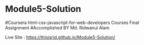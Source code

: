 # Module5-Solution 
#Coursera html-css-javascript-for-web-developers Courses Final Assignment 
#Accomplished BY Md. Ridwanul Alam

Live Site : https://thisisrid.github.io/Module5-Solution/